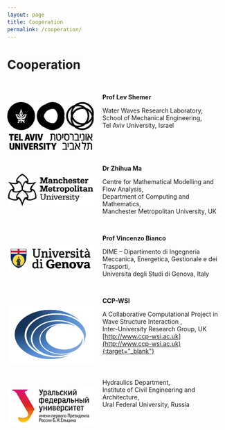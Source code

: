 ```yaml
---
layout: page
title: Cooperation
permalink: /cooperation/
---
```


# Cooperation

<br>

<img style="padding-right: 20px; padding-bottom: 20px; padding-top: 20px; float: left;" width="200px"
     alt="TAU"
     src="/logo/TAU_logo.png">

__Prof Lev Shemer__

Water Waves Research Laboratory,\
School of Mechanical Engineering,\
Tel Aviv University, Israel

<br clear="all">

<img style="padding-right: 20px; padding-bottom: 20px; padding-top: 20px; float: left;" width="200px"
     alt="MMU"
     src="/logo/MMU_logo.png">

__Dr Zhihua Ma__

Centre for Mathematical Modelling and Flow Analysis,\
Department of Computing and Mathematics,\
Manchester Metropolitan University, UK

<br clear="all">

<img style="padding-right: 20px; padding-bottom: 20px; padding-top: 20px; float: left;" width="200px"
     alt="Genoa"
     src="/logo/Genoa_logo.png">

__Prof Vincenzo Bianco__

DIME – Dipartimento di Ingegneria Meccanica, Energetica, Gestionale e dei Trasporti,\
Universita degli Studi di Genova, Italy

<br clear="all">

<img style="padding-right: 20px; padding-bottom: 20px; padding-top: 20px; float: left;" width="200px"
     alt="CCP-WSI"
     src="/logo/CCP-WSI_logo.png">

__CCP-WSI__

A Collaborative Computational Project in Wave Structure Interaction ,\
Inter-University Research Group, UK\
[http://www.ccp-wsi.ac.uk](http://www.ccp-wsi.ac.uk){:target="_blank"}

<br clear="all">

<img style="padding-right: 20px; padding-bottom: 20px; padding-top: 20px; float: left;" width="200px"
     alt="UrFU"
     src="/logo/UrFU_logo.png">

Hydraulics Department,\
Institute of Civil Engineering and Architecture,\
Ural Federal University, Russia